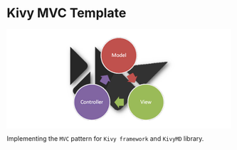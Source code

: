 # Kivy MVC Template

<p align="center">
    <img align="center" src="https://github.com/HeaTTheatR/KivyMD-data/raw/master/gallery/mvc.png"/>
</p>

Implementing the `MVC` pattern for `Kivy framework` and `KivyMD` library.
